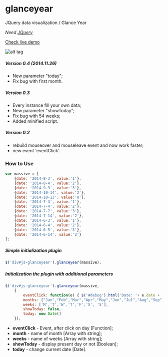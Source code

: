 glanceyear
==========

JQuery data visualization / Glance Year

*Need [JQuery](http://jquery.com/download/)*

[Check live demo](http://codepen.io/Kraigo/full/Hpuyw)

![alt tag](https://raw.github.com/kraigo/glanceyear/master/images/glanceyear.png)

##### Version 0.4 (2014.11.26)
- New parameter "today";
- Fix bug with first month.

##### Version 0.3
- Every instance fill your own data;
- New parameter "showToday";
- Fix bug with 54 weeks;
- Added minified script.

##### Version 0.2
- rebuild mouseover and mouseleave event and now work faster;
- new event 'eventClick'.

### How to Use
```javascript
var massive = [
	{date: '2014-8-3', value:'1'},
	{date: '2014-8-4', value:'2'},
	{date: '2014-9-3', value:'3'},
	{date: '2014-10-14', value:'2'},
	{date: '2014-10-13', value:'8'},
	{date: '2014-7-3', value:'1'},
	{date: '2014-7-4', value:'2'},
	{date: '2014-7-7', value:'3'},
	{date: '2014-7-14', value:'2'},
	{date: '2014-6-3', value:'1'},
	{date: '2014-6-4', value:'2'},
	{date: '2014-6-5', value:'3'},
	{date: '2014-6-14', value:'2'}
];
```

##### Simple initialization plugin
```javascript
$('div#js-glanceyear').glanceyear(massive);
```

##### Initialization the plugin with additional parameters
```javascript
$('div#js-glanceyear').glanceyear(massive,
	{
		eventClick: function(e) { $('#debug').html('Date: '+ e.date + ', Count: ' + e.count); },
		months: ["Jan","Feb","Mar","Apr","May","Jun","Jul","Aug","Sep","Oct","Nov","Dec"],
		weeks: ['M','T','W','T','F','S', 'S'],
		showToday: false,
		today: new Date()
	});
```

- **eventClick** - Event, after click on day [Function];
- **month** - name of month [Array with string];
- **weeks** - name of weeks [Array with string];
- **showToday** - display present day or not [Boolean];
- **today** - change current date [Date].